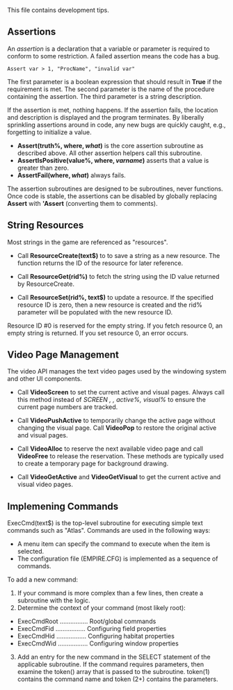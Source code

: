 
This file contains development tips.

## Assertions

An *assertion* is a declaration that a variable or parameter is required to conform to some restriction. A failed assertion means the code has a bug. 

    Assert var > 1, "ProcName", "invalid var"

The first parameter is a boolean expression that should result in **True** if the requirement is met. The second parameter is the name of the procedure containing the assertion. The third parameter is a string description.

If the assertion is met, nothing happens. If the assertion fails, the location and description is displayed and the program terminates. By liberally sprinkling assertions around in code, any new bugs are quickly caught, e.g., forgetting to initialize a value.

* **Assert(truth%, where$, what$)** is the core assertion subroutine as described above. All other assertion helpers call this subroutine.
* **AssertIsPositive(value%, where$, varname$)** asserts that a value is greater than zero.
* **AssertFail(where$, what$)** always fails.

The assertion subroutines are designed to be subroutines, never functions. Once code is stable, the assertions can be disabled by globally replacing **Assert** with **'Assert** (converting them to comments).

## String Resources

Most strings in the game are referenced as "resources".

* Call **ResourceCreate(text$)** to to save a string as a new resource. The function returns the ID of the resource for later reference.

* Call **ResourceGet(rid%)** to fetch the string using the ID value returned by ResourceCreate.

* Call **ResourceSet(rid%, text$)** to update a resource. If the specified resource ID is zero, then a new resource is created and the rid% parameter will be populated with the new resource ID.

Resource ID #0 is reserved for the empty string. If you fetch resource 0, an empty string is returned. If you set resource 0, an error occurs.

## Video Page Management

The video API manages the text video pages used by the windowing system and other UI components.

* Call **VideoScreen** to set the current active and visual pages. Always call this method instead of *SCREEN , , active%, visual%* to ensure the current page numbers are tracked.

* Call **VideoPushActive** to temporarily change the active page without changing the visual page. Call **VideoPop** to restore the original active and visual pages.

* Call **VideoAlloc** to reserve the next available video page and call **VideoFree** to release the reservation. These methods are typically used to create a temporary page for background drawing.

* Call **VideoGetActive** and **VideoGetVisual** to get the current active and visual video pages.

## Implemening Commands

ExecCmd(text$) is the top-level subroutine for executing simple text commands such as "Atlas". Commands are used in the following ways:

* A menu item can specify the command to execute when the item is selected.
* The configuration file (EMPIRE.CFG) is implemented as a sequence of commands.

To add a new command:

1. If your command is more complex than a few lines, then create a subroutine with the logic.
2. Determine the context of your command (most likely root):

* ExecCmdRoot ................ Root/global commands
* ExecCmdFid ................. Configuring field properties
* ExecCmdHid ................. Configuring habitat properties
* ExecCmdWid ................. Configuring window properties

3. Add an entry for the new command in the SELECT statement of the applicable subroutine. If the command requires parameters, then examine the token() array that is passed to the subroutine. token(1) contains the command name and token (2+) contains the parameters.



